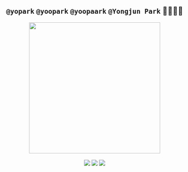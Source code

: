 <div align="center">
  <h2><code>@yopark</code> <code>@yoopark</code> <code>@yoopaark</code> <code>@Yongjun Park</code> 🙇‍♂️🙇‍♂️</h2>
  <img height="350px" src="https://media.wired.com/photos/5c57c3e3ce277c2cb23d575b/4:3/w_2749,h_2062,c_limit/Culture_Facebook_TheSocialNetwork.jpg" />
  <br />
  <br />
  <img src="http://mazassumnida.wtf/api/mini/generate_badge?boj=yopark"/> <img src="https://img.shields.io/badge/-I'm%20a%20night%20%F0%9F%A6%89-grey?style=flat-square" /> <img src="https://img.shields.io/badge/-Be%20a%20specialist%20first.-informational?style=flat-square" />
</div>
